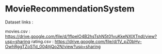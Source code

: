 # MovieRecommendationSystem

Dataset links : 

movies.csv : https://drive.google.com/file/d/1fIpelO4B2hsTshN5t01vuKkeNXIXTndl/view?usp=sharing
rating.csv : https://drive.google.com/file/d/1V_pZ0bHy-OwhRggTZoSTd_004itjQo2N/view?usp=sharing
